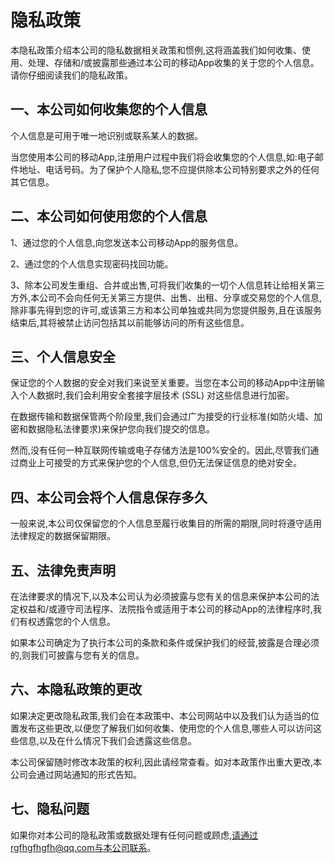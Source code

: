 隐私政策
=======
本隐私政策介绍本公司的隐私数据相关政策和惯例,这将涵盖我们如何收集、使用、处理、存储和/或披露那些通过本公司的移动App收集的关于您的个人信息。请你仔细阅读我们的隐私政策。

一、本公司如何收集您的个人信息
----
个人信息是可用于唯一地识别或联系某人的数据。

当您使用本公司的移动App,注册用户过程中我们将会收集您的个人信息,如:电子邮件地址、电话号码。为了保护个人隐私,您不应提供除本公司特别要求之外的任何其它信息。

二、本公司如何使用您的个人信息
----
1、通过您的个人信息,向您发送本公司移动App的服务信息。

2、通过您的个人信息实现密码找回功能。

3、除本公司发生重组、合并或出售,可将我们收集的一切个人信息转让给相关第三方外,本公司不会向任何无关第三方提供、出售、出租、分享或交易您的个人信息,除非事先得到您的许可,或该第三方和本公司单独或共同为您提供服务,且在该服务结束后,其将被禁止访问包括其以前能够访问的所有这些信息。

三、个人信息安全
----
保证您的个人数据的安全对我们来说至关重要。当您在本公司的移动App中注册输入个人数据时,我们会利用安全套接字层技术 (SSL) 对这些信息进行加密。

在数据传输和数据保管两个阶段里,我们会通过广为接受的行业标准(如防火墙、加密和数据隐私法律要求)来保护您向我们提交的信息。

然而,没有任何一种互联网传输或电子存储方法是100%安全的。因此,尽管我们通过商业上可接受的方式来保护您的个人信息,但仍无法保证信息的绝对安全。

四、本公司会将个人信息保存多久
----
一般来说,本公司仅保留您的个人信息至履行收集目的所需的期限,同时将遵守适用法律规定的数据保留期限。

五、法律免责声明
----
在法律要求的情况下,以及本公司认为必须披露与您有关的信息来保护本公司的法定权益和/或遵守司法程序、法院指令或适用于本公司的移动App的法律程序时,我们有权透露您的个人信息。

如果本公司确定为了执行本公司的条款和条件或保护我们的经营,披露是合理必须的,则我们可披露与您有关的信息。

六、本隐私政策的更改
----
如果决定更改隐私政策,我们会在本政策中、本公司网站中以及我们认为适当的位置发布这些更改,以便您了解我们如何收集、使用您的个人信息,哪些人可以访问这些信息,以及在什么情况下我们会透露这些信息。

本公司保留随时修改本政策的权利,因此请经常查看。如对本政策作出重大更改,本公司会通过网站通知的形式告知。

七、隐私问题
----
如果你对本公司的隐私政策或数据处理有任何问题或顾虑,请通过rgfhgfhgfh@qq.com与本公司联系。
